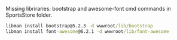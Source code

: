 Missing libriraries: bootstrap and awesome-font
cmd commands in SportsStore folder.
```cmd
libman install bootstrap@5.2.3 -d wwwroot/lib/bootstrap
libman install font-awesome@6.2.1 -d wwwroot/lib/font-awesome
```
